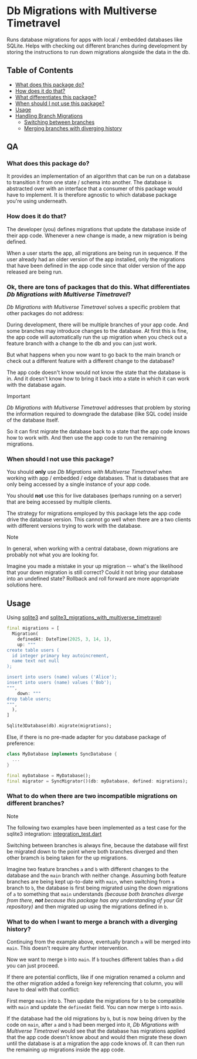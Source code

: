 # Db Migrations with Multiverse Timetravel

Runs database migrations for apps with local / embedded databases like SQLite.
Helps with checking out different branches during development by storing the instructions to run down migrations alongside the data in the db.

## Table of Contents

- [What does this package do?](#what-does-this-package-do)
- [How does it do that?](#how-does-it-do-that)
- [What differentiates this package?](#what-differentiates-this-package)
- [When should I not use this package?](#when-should-i-not-use-this-package)
- [Usage](#usage)
- [Handling Branch Migrations](#handling-branch-migrations)
  - [Switching between branches](#switching-between-branches)
  - [Merging branches with diverging history](#merging-branches-with-diverging-history)

## QA

### What does this package do?

It provides an implementation of an algorithm that can be run on a database to transition it from one state / schema into another.
The database is abstracted over with an interface that a consumer of this package would have to implement.
It is therefore agnostic to which database package you're using underneath.  

### How does it do that?

The developer (you) defines migrations that update the database inside of their app code.
Whenever a new change is made, a new migration is being defined.

When a user starts the app, all migrations are being run in sequence.
If the user already had an older version of the app installed, only the migrations that have been defined in the app code since that older version of the app released are being run.

### Ok, there are tons of packages that do this. What differentiates _Db Migrations with Multiverse Timetravel_?

_Db Migrations with Multiverse Timetravel_ solves a specific problem that other packages do not address:

During development, there will be multiple branches of your app code. And some branches may introduce changes to the database.
At first this is fine, the app code will automatically run the up migration when you check out a feature branch with a change to the db and you can just work.

But what happens when you now want to go back to the main branch or check out a different feature with a different change to the database?

The app code doesn't know would not know the state that the database is in. And it doesn't know how to bring it back into a state in which it can work with the database again.

> [!IMPORTANT]
> _Db Migrations with Multiverse Timetravel_ addresses that problem by storing the information required to downgrade the database (like SQL code) inside of the database itself.
> 
> So it can first migrate the database back to a state that the app code knows how to work with. And then use the app code to run the remaining migrations.

### When should I not use this package?

You should **only** use _Db Migrations with Multiverse Timetravel_ when working with app / embedded / edge databases. That is databases that are only being accessed by a single instance of your app code.

You should **not** use this for live databases (perhaps running on a server) that are being accessed by multiple clients.

The strategy for migrations employed by this package lets the app code drive the database version. This cannot go well when there are a two clients with different versions trying to work with the database.

> [!NOTE]
> In general, when working with a central database, down migrations are probably not what you are looking for.
>
> Imagine you made a mistake in your up migration -- what's the likelihood that your down migration is still correct?
> Could it not bring your database into an undefined state?
> Rollback and roll forward are more appropriate solutions here.

## Usage

Using [sqlite3](https://pub.dev/packages/sqlite3) and [sqlite3_migrations_with_multiverse_timetravel](sqlite3_migrations_with_multiverse_timetravel):
```dart
final migrations = [
  Migration(
    definedAt: DateTime(2025, 3, 14, 1),
    up: """
create table users (
  id integer primary key autoincrement,
  name text not null
);

insert into users (name) values ('Alice');
insert into users (name) values ('Bob');
""",
    down: """
drop table users;
""",
  ),
]

Sqlite3Database(db).migrate(migrations);
```

Else, if there is no pre-made adapter for you database package of preference:

```dart
class MyDatabase implements SyncDatabase {
  ...
}

final myDatabase = MyDatabase();
final migrator = SyncMigrator()(db: myDatabase, defined: migrations);
```

### What to do when there are two incompatible migrations on different branches?

> [!NOTE]
> The following two examples have been implemented as a test case
> for the sqlite3 integration: [integration_test.dart](packages/sqlite3/text/integration_test.dart)

Switching between branches is always fine, because the database will first be migrated down to the point where both branches diverged and then other bramch is being taken for the up migrations.

Imagine two feature branches `a` and `b` with different changes to the database and the `main` branch with neither change.
Assuming both feature branches are being kept up-to-date with `main`, when switching from `a` branch to `b`, the database is first being migrated using the down migrations of `a` to something that `main` understands _(because both branches diverge from there, **not** because this package has any understanding of your Git repository)_ and then migrated up using the migrations defined in `b`.

### What to do when I want to merge a branch with a diverging history?

Continuing from the example above, eventually branch `a` will be merged into `main`. This doesn't require any further intervention.

Now we want to merge `b` into `main`. If `b` touches different tables than `a` did you can just proceed.

If there are potential conflicts, like if one migration renamed a column and the other migration added a foreign key referencing that column, you will have to deal with that conflict:

First merge `main` into `b`.
Then update the migrations for `b` to be compatible with `main` and update the `definedAt` field. You can now merge `b` into `main`. 

If the database had the old migrations by `b`, but is now being driven by the code on `main`, after `a` and `b` had been merged into it, _Db Migrations with Multiverse Timetravel_ would see that the database has migrations applied that the app code doesn't know about and would then migrate these down until the database is at a migration the app code knows of. It can then run the remaining up migrations inside the app code.
